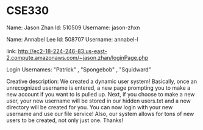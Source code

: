 # CSE330
Name: Jason Zhan
Id: 510509
Username: jason-zhxn

Name: Annabel Lee
Id: 508707
Username: annabel-l

link: http://ec2-18-224-246-83.us-east-2.compute.amazonaws.com/~jason.zhan/loginPage.php

Login Usernames: "Patrick" , "Spongebob" , "Squidward"

Creative description: We created a dynamic user system! Basically, once an unrecognized username is entered, a new page prompting you to make a new account if you want to is pulled up. Next, if you choose to make a new user, your new username will be stored in our hidden users.txt and a new directory will be created for you. You can now login with your new username and use our file service! Also, our system allows for tons of new users to be created, not only just one. Thanks!

